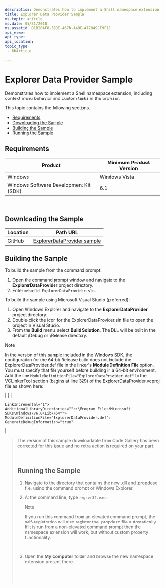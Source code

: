 ```yaml
---
description: Demonstrates how to implement a Shell namespace extension, including context menu behavior and custom tasks in the browser.
title: Explorer Data Provider Sample
ms.topic: article
ms.date: 05/31/2018
ms.assetid: B1B20AF8-3DDE-467b-A49E-A77849CF9F1B
api_name: 
api_type: 
api_location: 
topic_type: 
 - kbArticle

---
```


# Explorer Data Provider Sample

Demonstrates how to implement a Shell namespace extension, including context menu behavior and custom tasks in the browser.

This topic contains the following sections.

-   [Requirements](#requirements)
-   [Downloading the Sample](#downloading-the-sample)
-   [Building the Sample](#building-the-sample)
-   [Running the Sample](#running-the-sample)

## Requirements



| Product                                | Minimum Product Version |
|----------------------------------------|-------------------------|
| Windows                                | Windows Vista           |
| Windows Software Development Kit (SDK) | 6.1                     |



 

## Downloading the Sample

| Location      | Path URL                                                                                             |
|---------------|------------------------------------------------------------------------------------------------------|
| GitHub  | [ExplorerDataProvider sample](https://github.com/microsoft/Windows-classic-samples/tree/master/Samples/Win7Samples/winui/shell/shellextensibility/explorerdataprovider) |

## Building the Sample

To build the sample from the command prompt:

1.  Open the command prompt window and navigate to the **ExplorerDataProvider** project directory.
2.  Enter `msbuild ExplorerDataProvider.sln`.

To build the sample using Microsoft Visual Studio (preferred):

1.  Open Windows Explorer and navigate to the **ExplorerDataProvider** project directory.
2.  Double-click the icon for the ExplorerDataProvider.sln file to open the project in Visual Studio.
3.  From the **Build** menu, select **Build Solution**. The DLL will be built in the default \\Debug or \\Release directory.

> [!Note]  
> In the version of this sample included in the Windows SDK, the configuration for the 64-bit Release build does not include the ExplorerDataProvider.def file in the linker's **Module Definition File** option. You must specify that file yourself before building in a 64-bit environment. Add the line `ModuleDefinitionFile="ExplorerDataProvider.def"` to the VCLinkerTool section (begins at line 329) of the ExplorerDataProvider.vcproj file as shown here:
>
> 
>
> 
| 
|
| <pre><code>LinkIncremental="1"&gt; AdditionalLibraryDirectories=""c:\Program Files\Microsoft SDKs\Windows\v6.0\Lib\x64""&gt; ModuleDefinitionFile="ExplorerDataProvider.def"&gt; GenerateDebugInformation="true"</code></pre> | 

>
> 
>
> The version of this sample downloadable from Code Gallery has been corrected for this issue and no extra action is required on your part.
>
>  
>
> ## Running the Sample
>
> 1.  Navigate to the directory that contains the new .dll and .propdesc file, using the command prompt or Windows Explorer.
> 2.  At the command line, type `regsvr32.exe`.
>     > [!Note]  
>     > If you run this command from an elevated command prompt, the self-registration will also register the .propdesc file automatically. If it is run from a non-elevated command prompt then the namespace extension will work, but without custom property functionality.
>
>      
>
> 3.  Open the **My Computer** folder and browse the new namespace extension present there.
>
>  
>
>  
>



